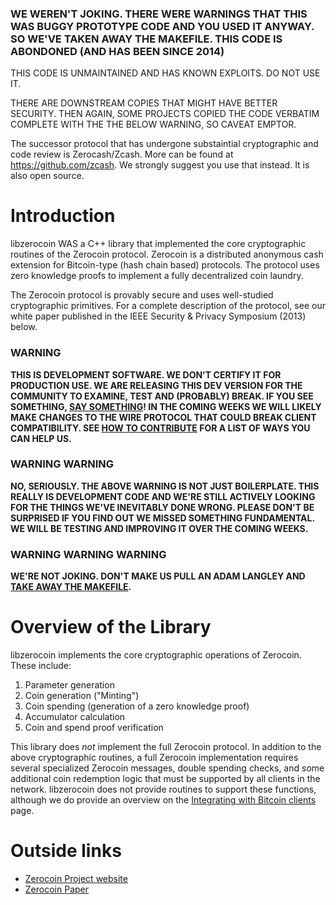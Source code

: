 ### WE WEREN'T JOKING. THERE WERE WARNINGS THAT THIS WAS BUGGY PROTOTYPE CODE AND YOU USED IT ANYWAY. SO WE'VE TAKEN AWAY THE MAKEFILE.  THIS CODE IS ABONDONED (AND HAS BEEN SINCE 2014) 


THIS CODE IS UNMAINTAINED AND HAS KNOWN EXPLOITS. DO NOT USE IT. 


THERE ARE DOWNSTREAM COPIES THAT MIGHT HAVE BETTER SECURITY.  THEN AGAIN, SOME PROJECTS  COPIED  THE CODE VERBATIM COMPLETE WITH THE THE BELOW WARNING, SO CAVEAT EMPTOR.

The successor protocol that has undergone substaintial cryptographic and code review is Zerocash/Zcash. More can be found at  https://github.com/zcash. We strongly suggest you use that instead. It is also open source.

# Introduction


libzerocoin WAS a C++ library that implemented the core cryptographic routines of the Zerocoin protocol. Zerocoin is a distributed anonymous cash extension for Bitcoin-type (hash chain based) protocols. The protocol uses zero knowledge proofs to implement a fully decentralized coin laundry.

The Zerocoin protocol is provably secure and uses well-studied cryptographic primitives. For a complete description of the protocol, see our white paper published in the IEEE Security & Privacy Symposium (2013) below.

### WARNING
**THIS IS DEVELOPMENT SOFTWARE. WE DON'T CERTIFY IT FOR PRODUCTION USE. WE ARE RELEASING THIS DEV VERSION FOR THE COMMUNITY TO EXAMINE, TEST AND (PROBABLY) BREAK. IF YOU SEE SOMETHING, [SAY SOMETHING](https://github.com/Zerocoin/libzerocoin/issues)! IN THE COMING WEEKS WE WILL LIKELY MAKE CHANGES TO THE WIRE PROTOCOL THAT COULD BREAK CLIENT COMPATIBILITY. SEE [HOW TO CONTRIBUTE](https://github.com/Zerocoin/libzerocoin/wiki/How-to-contribute) FOR A LIST OF WAYS YOU CAN HELP US.**

### WARNING WARNING
**NO, SERIOUSLY. THE ABOVE WARNING IS NOT JUST BOILERPLATE. THIS REALLY IS DEVELOPMENT CODE AND WE'RE STILL ACTIVELY LOOKING FOR THE THINGS WE'VE INEVITABLY DONE WRONG. PLEASE DON'T BE SURPRISED IF YOU FIND OUT WE MISSED SOMETHING FUNDAMENTAL. WE WILL BE TESTING AND IMPROVING IT OVER THE COMING WEEKS.**

### WARNING WARNING WARNING

**WE'RE NOT JOKING. DON'T MAKE US PULL AN ADAM LANGLEY AND [TAKE AWAY THE MAKEFILE](https://github.com/agl/pond#pond).**

# Overview of the Library

libzerocoin implements the core cryptographic operations of Zerocoin. These include:

1. Parameter generation
2. Coin generation ("Minting")
3. Coin spending (generation of a zero knowledge proof)
4. Accumulator calculation
5. Coin and spend proof verification

This library does _not_ implement the full Zerocoin protocol. In addition to the above cryptographic routines, a full Zerocoin implementation requires several specialized Zerocoin messages, double spending checks, and some additional coin redemption logic that must be supported by all clients in the network. libzerocoin does not provide routines to support these functions, although we do provide an overview on the [Integrating with Bitcoin clients](https://github.com/Zerocoin/libzerocoin/wiki/Integrating-with-bitcoin-clients) page.

# Outside links

* [Zerocoin Project website](http://zerocoin.org/)
* [Zerocoin Paper](http://zerocoin.org/media/pdf/ZerocoinOakland.pdf)

